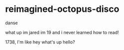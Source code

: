 # reimagined-octopus-disco
danse

what up im jared im 19 and i never learned how to read!

1738, I'm like hey what's up hello?
